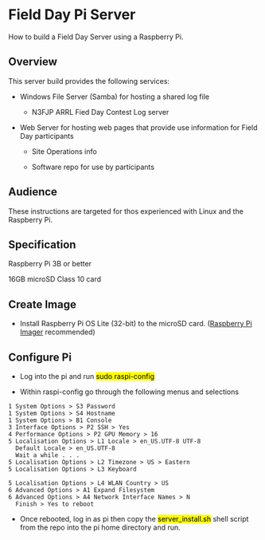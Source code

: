 # Field Day Pi Server

How to build a Field Day Server using a Raspberry Pi.

## Overview

This server build provides the following services:

- Windows File Server (Samba) for hosting a shared log file
  
  - N3FJP ARRL Fied Day Contest Log server

- Web Server for hosting web pages that provide use information for Field Day participants
  
  - Site Operations info
  
  - Software repo for use by participants

## Audience

These instructions are targeted for thos experienced with Linux and the Raspberry Pi.

## Specification

Raspberry Pi 3B or better

16GB microSD Class 10 card

## Create Image

- Install Raspberry Pi OS Lite (32-bit) to the microSD card. ([Raspberry Pi Imager](https://www.raspberrypi.org/software/) recommended)

## Configure Pi

- Log into the pi and run <mark>sudo raspi-config</mark>

- Within raspi-config go through the following menus and selections

```
1 System Options > S3 Password
1 System Options > S4 Hostname
1 System Options > B1 Console
3 Interface Options > P2 SSH > Yes
4 Performance Options > P2 GPU Memory > 16
5 Localisation Options > L1 Locale > en_US.UTF-8 UTF-8
  Default Locale > en_US.UTF-8
  Wait a while . . . 
5 Localisation Options > L2 Timezone > US > Eastern
5 Localisation Options > L3 Keyboard

5 Localisation Options > L4 WLAN Country > US
6 Advanced Options > A1 Expand Filesystem 
6 Advanced Options > A4 Network Interface Names > N
  Finish > Yes to reboot

```

- Once rebooted, log in as pi then copy the <mark>server_install.sh</mark> shell script from the repo into the pi home directory and run.


